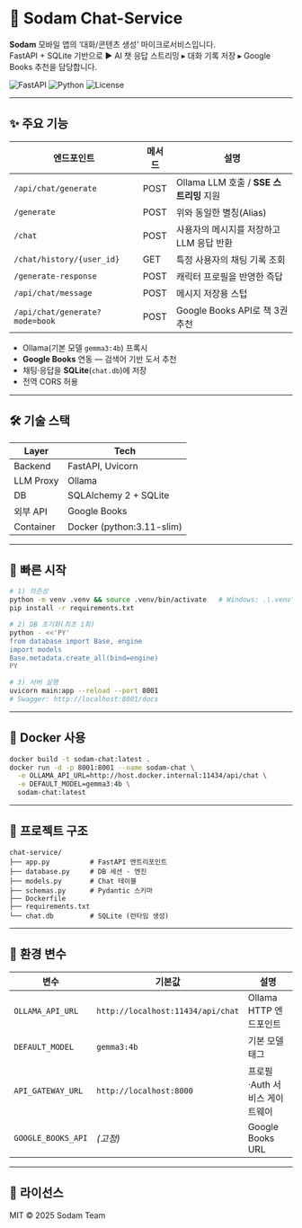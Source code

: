 # 💬 Sodam Chat-Service

**Sodam** 모바일 앱의 ‘대화/콘텐츠 생성’ 마이크로서비스입니다.  
FastAPI + SQLite 기반으로 ▶ AI 챗 응답 스트리밍 ▸ 대화 기록 저장 ▸ Google Books 추천을 담당합니다.

![FastAPI](https://img.shields.io/badge/FastAPI-0.111.0-009688?logo=fastapi&logoColor=white)
![Python](https://img.shields.io/badge/python-3.11-blue)
![License](https://img.shields.io/badge/license-MIT-green)

---

## ✨ 주요 기능
| 엔드포인트 | 메서드 | 설명 |
|------------|--------|------|
| `/api/chat/generate` | POST | Ollama LLM 호출 / **SSE 스트리밍** 지원 |
| `/generate` | POST | 위와 동일한 별칭(Alias) |
| `/chat` | POST | 사용자의 메시지를 저장하고 LLM 응답 반환 |
| `/chat/history/{user_id}` | GET | 특정 사용자의 채팅 기록 조회 |
| `/generate-response` | POST | 캐릭터 프로필을 반영한 즉답 |
| `/api/chat/message` | POST | 메시지 저장용 스텁 |
| `/api/chat/generate?mode=book` | POST | Google Books API로 책 3권 추천 |

* Ollama(기본 모델 `gemma3:4b`) 프록시  
* **Google Books** 연동 — 검색어 기반 도서 추천  
* 채팅·응답을 **SQLite**(`chat.db`)에 저장  
* 전역 CORS 허용

---

## 🛠️ 기술 스택
| Layer | Tech |
|-------|------|
| Backend | FastAPI, Uvicorn |
| LLM Proxy | Ollama |
| DB | SQLAlchemy 2 + SQLite |
| 외부 API | Google Books |
| Container | Docker (python:3.11-slim) |

---

## 🚀 빠른 시작

```bash
# 1) 의존성
python -m venv .venv && source .venv/bin/activate   # Windows: .\.venv\Scripts\activate
pip install -r requirements.txt

# 2) DB 초기화(최초 1회)
python - <<'PY'
from database import Base, engine
import models
Base.metadata.create_all(bind=engine)
PY

# 3) 서버 실행
uvicorn main:app --reload --port 8001
# Swagger: http://localhost:8001/docs
````

---

## 🐳 Docker 사용

```bash
docker build -t sodam-chat:latest .
docker run -d -p 8001:8001 --name sodam-chat \
  -e OLLAMA_API_URL=http://host.docker.internal:11434/api/chat \
  -e DEFAULT_MODEL=gemma3:4b \
  sodam-chat:latest
```

---

## 📂 프로젝트 구조

```text
chat-service/
├── app.py          # FastAPI 엔트리포인트
├── database.py     # DB 세션 · 엔진
├── models.py       # Chat 테이블
├── schemas.py      # Pydantic 스키마
├── Dockerfile
├── requirements.txt
└── chat.db         # SQLite (런타임 생성)
```

---

## 🔧 환경 변수

| 변수                 | 기본값                               | 설명                 |
| ------------------ | --------------------------------- | ------------------ |
| `OLLAMA_API_URL`   | `http://localhost:11434/api/chat` | Ollama HTTP 엔드포인트  |
| `DEFAULT_MODEL`    | `gemma3:4b`                       | 기본 모델 태그           |
| `API_GATEWAY_URL`  | `http://localhost:8000`           | 프로필·Auth 서비스 게이트웨이 |
| `GOOGLE_BOOKS_API` | *(고정)*                            | Google Books URL   |

---

## 📜 라이선스

MIT © 2025 Sodam Team

```
```
